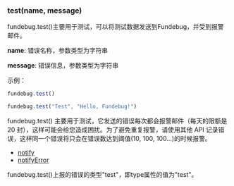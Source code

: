### test(name, message)

fundebug.test()主要用于测试，可以将测试数据发送到Fundebug，并受到报警邮件。

**name**: 错误名称，参数类型为字符串

**message**: 错误信息，参数类型为字符串 

示例：

```js
fundebug.test()
```

```js
fundebug.test("Test", "Hello, Fundebug!")
```

fundebug.test() 主要用于测试，它发送的错误每次都会报警邮件（每天的限额是 20 封），这样可能会给您造成困扰。为了避免重复报警，请使用其他 API 记录错误，这样同一个错误将只会在错误数达到阈值(10, 100, 100...)的时候报警。

- [notify](./notify.md)
- [notifyError](./notifyerror.md)

fundebug.test()上报的错误的类型"test"，即type属性的值为"test"。